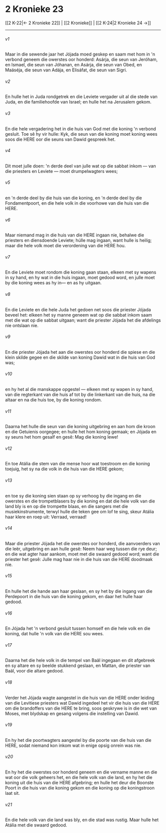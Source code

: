 # 2 Kronieke 23

[[2 K-22|← 2 Kronieke 22]] | [[2 Kronieke]] | [[2 K-24|2 Kronieke 24 →]]
***

###### v1
Maar in die sewende jaar het Jójada moed geskep en saam met hom in 'n verbond geneem die owerstes oor honderd: Asárja, die seun van Jeróham, en Ismael, die seun van Jóhanan, en Asárja, die seun van Obed, en Maäséja, die seun van Adája, en Elisáfat, die seun van Sigri. 
###### v2
En hulle het in Juda rondgetrek en die Leviete vergader uit al die stede van Juda, en die familiehoofde van Israel; en hulle het na Jerusalem gekom. 
###### v3
En die hele vergadering het in die huis van God met die koning 'n verbond gesluit. Toe sê hy vir hulle: Kyk, die seun van die koning moet koning wees soos die HERE oor die seuns van Dawid gespreek het. 
###### v4
Dit moet julle doen: 'n derde deel van julle wat op die sabbat inkom — van die priesters en Leviete — moet drumpelwagters wees; 
###### v5
en 'n derde deel by die huis van die koning, en 'n derde deel by die Fondamentpoort, en die hele volk in die voorhowe van die huis van die HERE. 
###### v6
Maar niemand mag in die huis van die HERE ingaan nie, behalwe die priesters en diensdoende Leviete; húlle mag ingaan, want hulle is heilig; maar die hele volk moet die verordening van die HERE hou. 
###### v7
En die Leviete moet rondom die koning gaan staan, elkeen met sy wapens in sy hand, en hy wat in die huis ingaan, moet gedood word, en julle moet by die koning wees as hy in— en as hy uitgaan. 
###### v8
En die Leviete en die hele Juda het gedoen net soos die priester Jójada beveel het: elkeen het sy manne geneem wat op die sabbat inkom saam met die wat op die sabbat uitgaan; want die priester Jójada het die afdelings nie ontslaan nie. 
###### v9
En die priester Jójada het aan die owerstes oor honderd die spiese en die klein skilde gegee en die skilde van koning Dawid wat in die huis van God was; 
###### v10
en hy het al die manskappe opgestel — elkeen met sy wapen in sy hand, van die regterkant van die huis af tot by die linkerkant van die huis, na die altaar en na die huis toe, by die koning rondom. 
###### v11
Daarna het hulle die seun van die koning uitgebring en aan hom die kroon en die Getuienis oorgegee; en hulle het hom koning gemaak; en Jójada en sy seuns het hom gesalf en gesê: Mag die koning lewe! 
###### v12
En toe Atália die stem van die mense hoor wat toestroom en die koning toejuig, het sy na die volk in die huis van die HERE gekom; 
###### v13
en toe sy die koning sien staan op sy verhoog by die ingang en die owerstes en die trompetblasers by die koning en dat die hele volk van die land bly is en op die trompette blaas, en die sangers met die musiekinstrumente, terwyl hulle die teken gee om lof te sing, skeur Atália haar klere en roep uit: Verraad, verraad! 
###### v14
Maar die priester Jójada het die owerstes oor honderd, die aanvoerders van die leër, uitgebring en aan hulle gesê: Neem haar weg tussen die rye deur; en die wat agter haar aankom, moet met die swaard gedood word; want die priester het gesê: Julle mag haar nie in die huis van die HERE doodmaak nie. 
###### v15
En hulle het die hande aan haar geslaan, en sy het by die ingang van die Perdepoort in die huis van die koning gekom, en daar het hulle haar gedood. 
###### v16
En Jójada het 'n verbond gesluit tussen homself en die hele volk en die koning, dat hulle 'n volk van die HERE sou wees. 
###### v17
Daarna het die hele volk in die tempel van Baäl ingegaan en dit afgebreek en sy altare en sy beelde stukkend geslaan, en Mattan, die priester van Baäl, voor die altare gedood. 
###### v18
Verder het Jójada wagte aangestel in die huis van die HERE onder leiding van die Levitiese priesters wat Dawid ingedeel het vir die huis van die HERE om die brandoffers van die HERE te bring, soos geskrywe is in die wet van Moses, met blydskap en gesang volgens die instelling van Dawid. 
###### v19
En hy het die poortwagters aangestel by die poorte van die huis van die HERE, sodat niemand kon inkom wat in enige opsig onrein was nie. 
###### v20
En hy het die owerstes oor honderd geneem en die vername manne en die wat oor die volk geheers het, en die hele volk van die land, en hy het die koning uit die huis van die HERE afgebring; en hulle het deur die Boonste Poort in die huis van die koning gekom en die koning op die koningstroon laat sit. 
###### v21
En die hele volk van die land was bly, en die stad was rustig. Maar hulle het Atália met die swaard gedood. 
